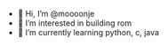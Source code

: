- 👋 Hi, I’m @moooonje
- 👀 I’m interested in building rom
- 🌱 I’m currently learning python, c, java
